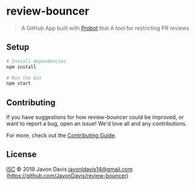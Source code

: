 # review-bouncer

> A GitHub App built with [Probot](https://github.com/probot/probot) that A tool for restricting PR reviews 

## Setup

```sh
# Install dependencies
npm install

# Run the bot
npm start
```

## Contributing

If you have suggestions for how review-bouncer could be improved, or want to report a bug, open an issue! We'd love all and any contributions.

For more, check out the [Contributing Guide](CONTRIBUTING.md).

## License

[ISC](LICENSE) © 2019 Javon Davis <javonldavis14@gmail.com> (https://github.com/JavonDavis/review-bouncer)
